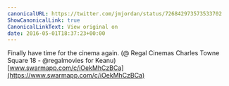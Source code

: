```yaml
---
canonicalURL: https://twitter.com/jmjordan/status/726842973573533702
ShowCanonicalLink: true
CanonicalLinkText: View original on
date: 2016-05-01T18:37:23+00:00
---
```

Finally have time for the cinema again. (@ Regal Cinemas Charles Towne Square 18 - @regalmovies for Keanu) [www.swarmapp.com/c/iOekMhCzBCa](https://www.swarmapp.com/c/iOekMhCzBCa)